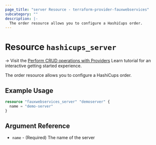 ```yaml
---
page_title: "server Resource - terraform-provider-fauxwebservices"
subcategory: ""
description: |-
  The order resource allows you to configure a HashiCups order.
---
```


# Resource `hashicups_server`

-> Visit the [Perform CRUD operations with Providers](https://learn.hashicorp.com/tutorials/terraform/provider-use?in=terraform/providers&utm_source=WEBSITE&utm_medium=WEB_IO&utm_offer=ARTICLE_PAGE&utm_content=DOCS) Learn tutorial for an interactive getting started experience.

The order resource allows you to configure a HashiCups order.

## Example Usage

```terraform
resource "fauxwebservices_server" "demoserver" {
  name = "demo-server"
}
```

## Argument Reference

- `name` - (Required) The name of the server
